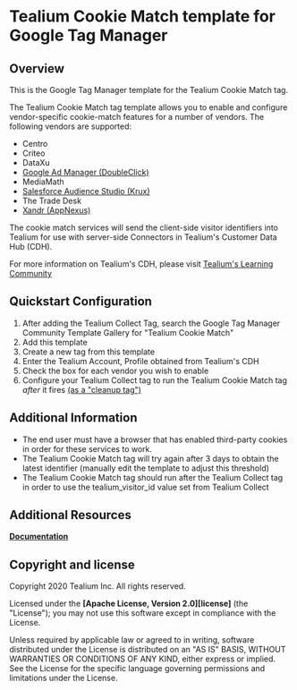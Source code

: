 # Tealium Cookie Match template for Google Tag Manager

## Overview

This is the Google Tag Manager template for the Tealium Cookie Match tag.

The Tealium Cookie Match tag template allows you to enable and configure vendor-specific cookie-match features for a number of vendors.  The following vendors are supported:
 - Centro
 - Criteo
 - DataXu
 - [Google Ad Manager (DoubleClick)](https://developers.google.com/authorized-buyers/rtb/cookie-guide)
 - MediaMath
 - [Salesforce Audience Studio (Krux)](https://konsole.zendesk.com/hc/en-us/articles/360000754674)
 - The Trade Desk
 - [Xandr (AppNexus)](https://wiki.xandr.com/display/supply/User+ID+Mapping)


The cookie match services will send the client-side visitor identifiers into Tealium for use with server-side Connectors in Tealium's Customer Data Hub (CDH).

For more information on Tealium's CDH, please visit [Tealium's Learning Community](https://community.tealiumiq.com/t5/Customer-Data-Hub/Introduction-to-Customer-Data-Hub/ta-p/17571)

## Quickstart Configuration

1. After adding the Tealium Collect Tag, search the Google Tag Manager Community Template Gallery for "Tealium Cookie Match"
2. Add this template
3. Create a new tag from this template
4. Enter the Tealium Account, Profile obtained from Tealium's CDH
5. Check the box for each vendor you wish to enable
6. Configure your Tealium Collect tag to run the Tealium Cookie Match tag *after* it fires [(as a "cleanup tag")](https://support.google.com/tagmanager/answer/6238868?hl=en)


## Additional Information

- The end user must have a browser that has enabled third-party cookies in order for these services to work.
- The Tealium Cookie Match tag will try again after 3 days to obtain the latest identifier (manually edit the template to adjust this threshold)
- The Tealium Cookie Match tag should run after the Tealium Collect tag in order to use the tealium_visitor_id value set from Tealium Collect

## Additional Resources

**[Documentation](https://community.tealiumiq.com/)**

## Copyright and license

Copyright 2020 Tealium Inc. All rights reserved.

Licensed under the **[Apache License, Version 2.0][license]** (the "License");
you may not use this software except in compliance with the License.

Unless required by applicable law or agreed to in writing, software
distributed under the License is distributed on an "AS IS" BASIS,
WITHOUT WARRANTIES OR CONDITIONS OF ANY KIND, either express or implied.
See the License for the specific language governing permissions and
limitations under the License.

